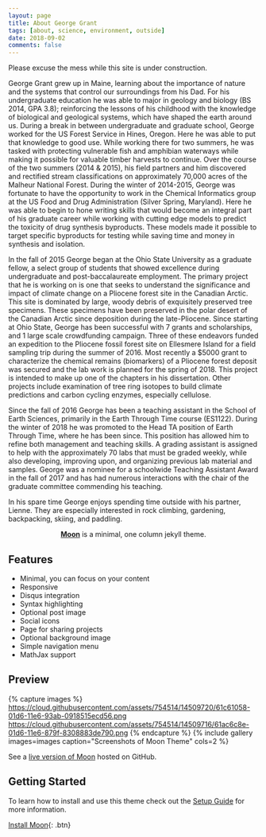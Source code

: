 ```yaml
---
layout: page
title: About George Grant
tags: [about, science, environment, outside]
date: 2018-09-02
comments: false
---
```


Please excuse the mess while this site is under construction.

George Grant grew up in Maine, learning about the importance of nature and the systems that control our surroundings from his Dad. For his undergraduate education he was able to major in geology and biology (BS 2014, GPA 3.8); reinforcing the lessons of his childhood with the knowledge of biological and geological systems, which have shaped the earth around us. During a break in between undergraduate and graduate school, George worked for the US Forest Service in Hines, Oregon. Here he was able to put that knowledge to good use. While working there for two summers, he was tasked with protecting vulnerable fish and amphibian waterways while making it possible for valuable timber harvests to continue. Over the course of the two summers (2014 & 2015), his field partners and him discovered and rectified stream classifications on approximately 70,000 acres of the Malheur National Forest. During the winter of 2014-2015, George was fortunate to have the opportunity to work in the Chemical Informatics group at the US Food and Drug Administration (Silver Spring, Maryland). Here he was able to begin to hone writing skills that would become an integral part of his graduate career while working with cutting edge models to predict the toxicity of drug synthesis byproducts. These models made it possible to target specific byproducts for testing while saving time and money in synthesis and isolation.

In the fall of 2015 George began at the Ohio State University as a graduate fellow, a select group of students that showed excellence during undergraduate and post-baccalaureate employment. The primary project that he is working on is one that seeks to understand the significance and impact of climate change on a Pliocene forest site in the Canadian Arctic. This site is dominated by large, woody debris of exquisitely preserved tree specimens. These specimens have been preserved in the polar desert of the Canadian Arctic since deposition during the late-Pliocene. Since starting at Ohio State, George has been successful with 7 grants and scholarships, and 1 large scale crowdfunding campaign. Three of these endeavors funded an expedition to the Pliocene fossil forest site on Ellesmere Island for a field sampling trip during the summer of 2016. Most recently a $5000 grant to characterize the chemical remains (biomarkers) of a Pliocene forest deposit was secured and the lab work is planned for the spring of 2018. This project is intended to make up one of the chapters in his dissertation. Other projects include examination of tree ring isotopes to build climate predictions and carbon cycling enzymes, especially cellulose.

Since the fall of 2016 George has been a teaching assistant in the School of Earth Sciences, primarily in the Earth Through Time course (ES1122). During the winter of 2018 he was promoted to the Head TA position of Earth Through Time, where he has been since. This position has allowed him to refine both management and teaching skills. A grading assistant is assigned to help with the approximately 70 labs that must be graded weekly, while also developing, improving upon, and organizing previous lab material and samples. George was a nominee for a schoolwide Teaching Assistant Award in the fall of 2017 and has had numerous interactions with the chair of the graduate committee commending his teaching.

In his spare time George enjoys spending time outside with his partner, Lienne. They are especially interested in rock climbing, gardening, backpacking, skiing, and paddling.
<center><a href="http://taylantatli.github.io/Moon"><b>Moon</b></a> is a minimal, one column jekyll theme.</center>

## Features
* Minimal, you can focus on your content
* Responsive
* Disqus integration
* Syntax highlighting
* Optional post image
* Social icons
* Page for sharing projects
* Optional background image
* Simple navigation menu
* MathJax support

## Preview

{% capture images %}
    https://cloud.githubusercontent.com/assets/754514/14509720/61c61058-01d6-11e6-93ab-0918515ecd56.png
    https://cloud.githubusercontent.com/assets/754514/14509716/61ac6c8e-01d6-11e6-879f-8308883de790.png
{% endcapture %}
{% include gallery images=images caption="Screenshots of Moon Theme" cols=2 %}

See a [live version of Moon](http://taylantatli.github.io/Moon) hosted on GitHub.

## Getting Started

To learn how to install and use this theme check out the [Setup Guide](http://taylantatli.me/Moon/moon-theme/) for more information.

[Install Moon](https://github.com/TaylanTatli/Moon){: .btn}
